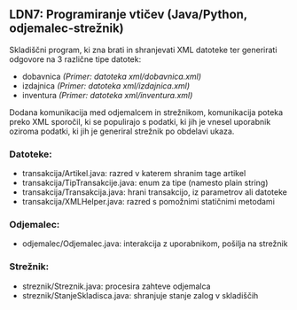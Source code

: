 LDN7: Programiranje vtičev (Java/Python, odjemalec-strežnik)
--------

Skladiščni program, ki zna brati in shranjevati XML datoteke ter generirati odgovore na 3 različne tipe datotek:
*   dobavnica *(Primer: datoteka xml/dobavnica.xml)*
*   izdajnica *(Primer: datoteka xml/izdajnica.xml)*
*   inventura *(Primer: datoteka xml/inventura.xml)*

Dodana komunikacija med odjemalcem in strežnikom, komunikacija poteka preko XML sporočil, ki se populirajo s podatki, ki jih je vnesel uporabnik oziroma podatki, ki jih je generiral strežnik po obdelavi ukaza.

### Datoteke: ###

 * transakcija/Artikel.java: razred v katerem shranim tage artikel
 * transakcija/TipTransakcije.java: enum za tipe (namesto plain string)
 * transakcija/Transakcija.java: hrani transakcijo, iz parametrov ali datoteke
 * transakcija/XMLHelper.java: razred s pomožnimi statičnimi metodami

### Odjemalec: ###
 * odjemalec/Odjemalec.java: interakcija z uporabnikom, pošilja na strežnik

### Strežnik: ###
* streznik/Streznik.java: procesira zahteve odjemalca
* streznik/StanjeSkladisca.java: shranjuje stanje zalog v skladiščih

